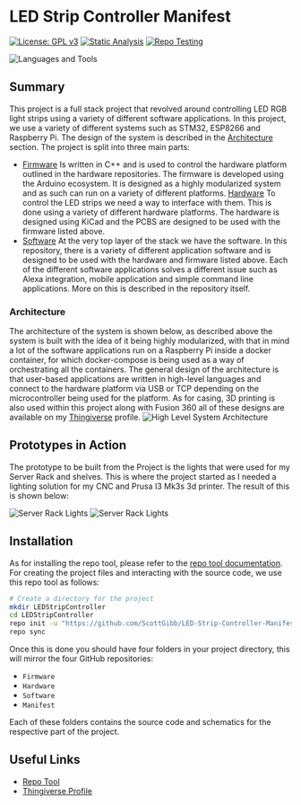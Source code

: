 # LED Strip Controller Manifest

[![License: GPL v3](https://img.shields.io/badge/License-GPLv3-blue.svg)](https://www.gnu.org/licenses/gpl-3.0) [![Static Analysis](https://github.com/ScottGibb/LED-Strip-Controller-Manifest/actions/workflows/Static%20Analysis.yaml/badge.svg)](https://github.com/ScottGibb/LED-Strip-Controller-Manifest/actions/workflows/Static%20Analysis.yaml) [![Repo Testing](https://github.com/ScottGibb/LED-Strip-Controller-Manifest/actions/workflows/Repo%20Testing.yaml/badge.svg)](https://github.com/ScottGibb/LED-Strip-Controller-Manifest/actions/workflows/Repo%20Testing.yaml)

![Languages and Tools](docs/Languages_and_Tools.png)

## Summary

This project is a full stack project that revolved around controlling LED RGB light strips using a variety of different software applications. In this project, we use a variety of different systems such as STM32, ESP8266 and Raspberry Pi. The design of the system is described in the [Architecture](#architecture) section. The project is split into three main parts:

- [Firmware](https://github.com/ScottGibb/LED-Strip-Controller-Firmware) Is written in C++ and is used to control the hardware platform outlined in the hardware repositories. The firmware is developed using the Arduino ecosystem. It is designed as a highly modularized system and as such can run on a variety of different platforms.
[Hardware](https://github.com/ScottGibb/LED-Strip-Controller-Hardware) To control the LED strips we need a way to interface with them. This is done using a variety of different hardware platforms. The hardware is designed using KiCad and the PCBS are designed to be used with the firmware listed above.
- [Software](https://github.com/ScottGibb/LED-Strip-Controller-Software) At the very top layer of the stack we have the software. In this repository, there is a variety of different application software and is designed to be used with the hardware and firmware listed above. Each of the different software applications solves a different issue such as Alexa integration, mobile application and simple command line applications. More on this is described in the repository itself.

### Architecture

The architecture of the system is shown below, as described above the system is built with the idea of it being highly modularized, with that in mind a lot of the software applications run on a Raspberry Pi inside a docker container, for which docker-compose is being used as a way of orchestrating all the containers. The general design of the architecture is that user-based applications are written in high-level languages and connect to the hardware platform via USB or TCP depending on the microcontroller being used for the platform. As for casing, 3D printing is also used within this project along with Fusion 360 all of these designs are available on my [Thingiverse](https://www.thingiverse.com/scottgibb/designs) profile.
![High Level System Architecture](docs/High_Level_System_Diagram.png)

## Prototypes in Action

The prototype to be built from the Project is the lights that were used for my Server Rack and shelves. This is where the project started as I needed a lighting solution for my CNC and Prusa I3 Mk3s 3d printer. The result of this is shown below:

![Server Rack Lights](docs/Server_Rack_Lights.jpg)
![Server Rack Lights](docs/Server_Rack_Lights_Mulit_Coloured.jpg)

## Installation

As for installing the repo tool, please refer to the [repo tool documentation](https://gerrit.googlesource.com/git-repo/+/master/README.md#download-repo). For creating the project files and interacting with the source code, we use this repo tool as follows:

```bash
# Create a directory for the project
mkdir LEDStripController
cd LEDStripController
repo init -u "https://github.com/ScottGibb/LED-Strip-Controller-Manifest.git"
repo sync
```

Once this is done you should have four folders in your project directory, this will mirror the four GitHub repositories:

- `Firmware`
- `Hardware`
- `Software`
- `Manifest`

Each of these folders contains the source code and schematics for the respective part of the project.

## Useful Links

- [Repo Tool](https://gerrit.googlesource.com/git-repo)
- [Thingiverse Profile](https://www.thingiverse.com/scottgibb/designs)
